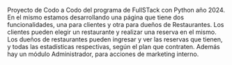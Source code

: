 Proyecto de Codo a Codo del programa de FullSTack con Python año 2024. En el mismo estamos desarrollando una página que tiene dos funcionalidades, una para clientes y otra para dueños de Restaurantes. Los clientes pueden elegir un restaurante y realizar una reserva en el mismo. Los dueños de restaurantes pueden ingresar y ver las reservas que tienen, y todas las estadísticas respectivas, según el plan que contraten. Además hay un módulo Administrador, para acciones de marketing interno.
